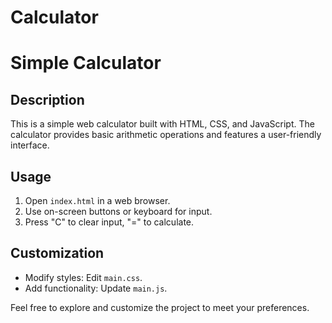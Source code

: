 # Calculator

# Simple Calculator

## Description

This is a simple web calculator built with HTML, CSS, and JavaScript. The calculator provides basic arithmetic operations and features a user-friendly interface.

## Usage

1. Open `index.html` in a web browser.
2. Use on-screen buttons or keyboard for input.
3. Press "C" to clear input, "=" to calculate.

## Customization

- Modify styles: Edit `main.css`.
- Add functionality: Update `main.js`.

Feel free to explore and customize the project to meet your preferences.

